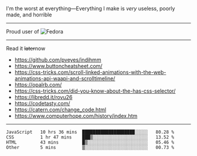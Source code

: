 I'm the worst at everything—Everything I make is *very* useless, poorly made, and horrible

___
Proud user of ![Fedora](https://img.shields.io/badge/-Fedora-white?style=flat-square&logo=fedora)

___
Read it <s>later</s>now
- https://github.com/pveyes/indihmm
- https://www.buttoncheatsheet.com/
- https://css-tricks.com/scroll-linked-animations-with-the-web-animations-api-waapi-and-scrolltimeline/
- https://opalrb.com/
- https://css-tricks.com/did-you-know-about-the-has-css-selector/
- https://libredd.it/rovu26
- https://codetasty.com/
- https://catern.com/change_code.html
- https://www.computerhope.com/history/index.htm

___
<!--START_SECTION:waka-->
```text
JavaScript   10 hrs 36 mins  ████████████████████░░░░░   80.28 % 
CSS          1 hr 47 mins    ███▒░░░░░░░░░░░░░░░░░░░░░   13.52 % 
HTML         43 mins         █▒░░░░░░░░░░░░░░░░░░░░░░░   05.46 % 
Other        5 mins          ▒░░░░░░░░░░░░░░░░░░░░░░░░   00.73 % 
```
<!--END_SECTION:waka-->
